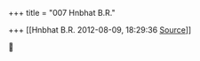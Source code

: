 +++
title = "007 Hnbhat B.R."

+++
[[Hnbhat B.R.	2012-08-09, 18:29:36 [Source](https://groups.google.com/g/bvparishat/c/Oa3TAMHD2S8)]]





